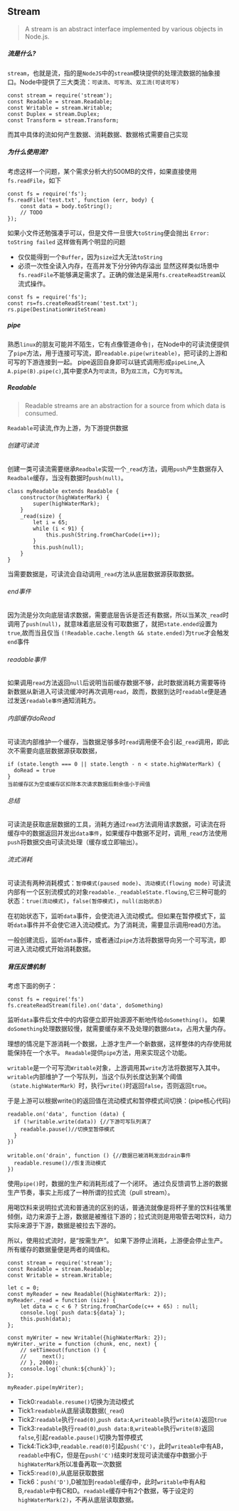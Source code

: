 ## Stream

>A stream is an abstract interface implemented by various objects in Node.js.

##### 流是什么?

`stream`，也就是流，指的是`NodeJS`中的`stream`模块提供的处理流数据的抽象接口。Node中提供了三大类流：`可读流`、`可写流`、`双工流(可读可写)`

```
const stream = require('stream');
const Readable = stream.Readable;
const Writable = stream.Writable;
const Duplex = stream.Duplex;
const Transform = stream.Transform;

```
而其中具体的流如何产生数据、消耗数据、数据格式需要自己实现

##### 为什么使用流?
考虑这样一个问题，某个需求分析大约500MB的文件，如果直接使用`fs.readFile`，如下

```
const fs = require('fs');
fs.readFile('test.txt', function (err, body) {
    const data = body.toString();
    // TODO
});
```
如果小文件还勉强凑乎可以，但是文件一旦很大`toString`便会抛出 `Error: toString failed`
这样做有两个明显的问题
* 仅仅能得到一个`Buffer`，因为`size`过大无法`toString`
* 必须一次性全读入内存，在高并发下分分钟内存溢出
显然这样类似场景中`fs.readFile`不能够满足需求了。正确的做法是采用`fs.createReadStream`以流式操作。

```
const fs = require('fs');
const rs=fs.createReadStream('test.txt');
rs.pipe(DestinationWriteStream)
```

##### pipe
熟悉`linux`的朋友可能并不陌生，它有点像管道命令`|`，在Node中的可读流便提供了`pipe`方法，用于连接可写流，即`readable.pipe(writeable)`，把可读的上游和可写的下游连接到一起。
pipe返回自身即可以链式调用形成`pipeLine`,入`A.pipe(B).pipe(c)`,其中要求A为`可读流`，B为`双工流`，C为`可写流`。

##### Readable
>Readable streams are an abstraction for a source from which data is consumed.

`Readable`可读流,作为上游，为下游提供数据

###### 创建可读流

创建一类可读流需要继承`Readbale`实现一个`_read`方法，调用`push`产生数据存入`Readbale`缓存，当没有数据时`push(null)`。

```
class myReadable extends Readable {
    constructor(highWaterMark) {
        super(highWaterMark);
    }
    _read(size) {
        let i = 65;
        while (i < 91) {
            this.push(String.fromCharCode(i++));
        }
        this.push(null);
    }
}
```
当需要数据是，可读流会自动调用`_read`方法从底层数据源获取数据。

###### end事件
因为流是分次向底层请求数据，需要底层告诉是否还有数据，所以当某次`_read`时调用了`push(null)`，就意味着底层没有可取数据了，就把`state.ended`设置为`true`,故而当且仅当 `(!Readable.cache.length && state.ended)`为`true`才会触发`end`事件

###### readable事件
如果调用`read`方法返回`null`后说明当前缓存数据不够，此时数据消耗方需要等待新数据从新进入可读流缓冲时再次调用`read`，故而，数据到达时`readable`便是通过发送`readable事件`通知消耗方。

###### 内部缓存doRead
可读流内部维护一个缓存，当数据足够多时`read`调用便不会引起`_read`调用，即此次不需要向底层数据源获取数据，

```
if (state.length === 0 || state.length - n < state.highWaterMark) {
  doRead = true
}
当前缓存区为空或缓存区扣除本次请求数据后剩余值小于阀值
```

###### 总结
可读流是获取底层数据的工具，消耗方通过`read`方法调用请求数据，可读流在将缓存中的数据返回并发出`data事件`，如果缓存中数据不足时，调用`_read`方法使用`push`将数据交由可读流处理（缓存或立即输出）。

###### 流式消耗
可读流有两种消耗模式：`暂停模式(paused mode)`、`流动模式(flowing mode)`
可读流内部有一个区别流模式的对象`readable._readableState.flowing`,它三种可能的状态：`true(流动模式)`，`false(暂停模式)`，`null(出始状态)`

在初始状态下，监听`data`事件，会使流进入流动模式。但如果在暂停模式下，监听`data`事件并不会使它进入流动模式。为了消耗流，需要显示调用read()方法。


一般创建流后，监听`data`事件，或者通过`pipe`方法将数据导向另一个可写流，即可进入流动模式开始消耗数据。


##### 背压反馈机制
考虑下面的例子：

```
const fs = require('fs')
fs.createReadStream(file).on('data', doSomething)
```
监听`data`事件后文件中的内容便立即开始源源不断地传给`doSomething()`。
如果`doSomething`处理数据较慢，就需要缓存来不及处理的数据`data`，占用大量内存。

理想的情况是下游消耗一个数据，上游才生产一个新数据，这样整体的内存使用就能保持在一个水平。
`Readable`提供`pipe`方法，用来实现这个功能。

`writable`是一个可写流`Writable`对象，上游调用其`write`方法将数据写入其中。
`writable`内部维护了一个写队列，当这个队列长度达到某个阈值`（state.highWaterMark）`时，执行`write()`时返回`false`，否则返回`true`。

于是上游可以根据write()的返回值在流动模式和暂停模式间切换：(pipe核心代码)

```
readable.on('data', function (data) {
  if (!writable.write(data)) {//下游可写队列满了
    readable.pause()//切换至暂停模式
  }
})

writable.on('drain', function () {//数据已被消耗发出drain事件
  readable.resume()//恢复流动模式
})
```

使用`pipe()`时，数据的生产和消耗形成了一个闭环。
通过负反馈调节上游的数据生产节奏，事实上形成了一种所谓的拉式流（pull stream）。

用喝饮料来说明拉式流和普通流的区别的话，普通流就像是将杯子里的饮料往嘴里倾倒，动力来源于上游，数据是被推往下游的；拉式流则是用吸管去喝饮料，动力实际来源于下游，数据是被拉去下游的。

所以，使用拉式流时，是“按需生产”。
如果下游停止消耗，上游便会停止生产。
所有缓存的数据量便是两者的阈值和。

```
const stream = require('stream');
const Readable = stream.Readable;
const Writable = stream.Writable;

let c = 0;
const myReader = new Readable({highWaterMark: 2});
myReader._read = function (size) {
    let data = c < 6 ? String.fromCharCode(c++ + 65) : null;
    console.log(`push data:${data}`);
    this.push(data);
};

const myWriter = new Writable({highWaterMark: 2});
myWriter._write = function (chunk, enc, next) {
    // setTimeout(function () {
    //     next();
    // }, 2000);
    console.log(`chunk:${chunk}`);
};

myReader.pipe(myWriter);

```
* Tick0:`readable.resume()`切换为流动模式
* Tick1:`readable`从底层读取数据(`_read`)
* Tick2:`readable`执行`read(0)`,`push data:A`,`writeable`执行`write(A)`返回`true`
* Tick3:`readable`执行`read(0)`,`push data:B`,`writeable`执行`write(B)`返回`false`,引起`readable.pause()`切换为暂停模式
* Tick4:Tick3中,`readable.read(0)`引起`push('C')`，此时`writeable`中有AB，`readable`中有C，但是在`push('C')`结束时发现可读流缓存中数据小于`highWaterMark`所以准备再取一次数据
* Tick5:`read(0)`,从底层获取数据
* Tick6：`push('D')`,D被加到`readable`缓存中，此时`writable`中有A和B,`readable`中有C和D。`readable`缓存中有2个数据，等于设定的`highWaterMark(2)`，不再从底层读取数据。

